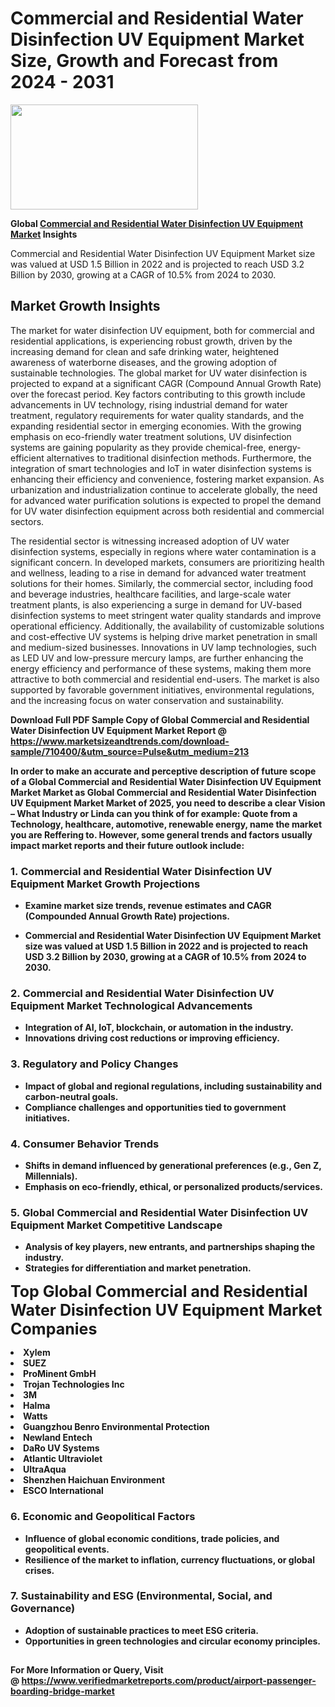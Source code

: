 <H1>Commercial and Residential Water Disinfection UV Equipment Market Size, Growth and Forecast from 2024 - 2031</H1><img class="aligncenter size-medium wp-image-584254" src="https://thirdeyenews.in/wp-content/uploads/2024/09/Global-Market-Research-300x168.jpeg" alt="" width="300" height="168" /><p><strong>Global&nbsp;<a href="https://www.marketsizeandtrends.com/download-sample/710400/&amp;utm_source=Pulse&amp;utm_medium=213">Commercial and Residential Water Disinfection UV Equipment Market</a> Insights</strong></p><p>Commercial and Residential Water Disinfection UV Equipment Market size was valued at USD 1.5 Billion in 2022 and is projected to reach USD 3.2 Billion by 2030, growing at a CAGR of 10.5% from 2024 to 2030.</p><p><h2>Market Growth Insights</h2> <p>The market for water disinfection UV equipment, both for commercial and residential applications, is experiencing robust growth, driven by the increasing demand for clean and safe drinking water, heightened awareness of waterborne diseases, and the growing adoption of sustainable technologies. The global market for UV water disinfection is projected to expand at a significant CAGR (Compound Annual Growth Rate) over the forecast period. Key factors contributing to this growth include advancements in UV technology, rising industrial demand for water treatment, regulatory requirements for water quality standards, and the expanding residential sector in emerging economies. With the growing emphasis on eco-friendly water treatment solutions, UV disinfection systems are gaining popularity as they provide chemical-free, energy-efficient alternatives to traditional disinfection methods. Furthermore, the integration of smart technologies and IoT in water disinfection systems is enhancing their efficiency and convenience, fostering market expansion. As urbanization and industrialization continue to accelerate globally, the need for advanced water purification solutions is expected to propel the demand for UV water disinfection equipment across both residential and commercial sectors.</p> <p><strong></strong></p> <p>The residential sector is witnessing increased adoption of UV water disinfection systems, especially in regions where water contamination is a significant concern. In developed markets, consumers are prioritizing health and wellness, leading to a rise in demand for advanced water treatment solutions for their homes. Similarly, the commercial sector, including food and beverage industries, healthcare facilities, and large-scale water treatment plants, is also experiencing a surge in demand for UV-based disinfection systems to meet stringent water quality standards and improve operational efficiency. Additionally, the availability of customizable solutions and cost-effective UV systems is helping drive market penetration in small and medium-sized businesses. Innovations in UV lamp technologies, such as LED UV and low-pressure mercury lamps, are further enhancing the energy efficiency and performance of these systems, making them more attractive to both commercial and residential end-users. The market is also supported by favorable government initiatives, environmental regulations, and the increasing focus on water conservation and sustainability. <p><strong></p><p><span class=""><strong>Download Full PDF Sample Copy of Global Commercial and Residential Water Disinfection UV Equipment Market Report</strong> @ <a href="https://www.marketsizeandtrends.com/download-sample/710400/&amp;utm_source=Pulse&amp;utm_medium=213" target="_blank">https://www.marketsizeandtrends.com/download-sample/710400/&amp;utm_source=Pulse&amp;utm_medium=213</a></span></p><p>In order to make an accurate and perceptive description of future scope of a Global&nbsp;Commercial and Residential Water Disinfection UV Equipment Market Market as Global&nbsp;Commercial and Residential Water Disinfection UV Equipment Market Market of 2025, you need to describe a clear Vision &ndash; What Industry or Linda can you think of for example: Quote from a Technology, healthcare, automotive, renewable energy, name the market you are Reffering to. However, some general trends and factors usually impact market reports and their future outlook include:</p><h3>1.&nbsp;<strong>Commercial and Residential Water Disinfection UV Equipment Market Growth Projections</strong></h3><ul><li>Examine market size trends, revenue estimates and CAGR (Compounded Annual Growth Rate) projections.</li><li><p>Commercial and Residential Water Disinfection UV Equipment Market size was valued at USD 1.5 Billion in 2022 and is projected to reach USD 3.2 Billion by 2030, growing at a CAGR of 10.5% from 2024 to 2030.</p></li></ul><h3>2.&nbsp;<strong>Commercial and Residential Water Disinfection UV Equipment Market Technological Advancements</strong></h3><ul><li>Integration of AI, IoT, blockchain, or automation in the industry.</li><li>Innovations driving cost reductions or improving efficiency.</li></ul><h3>3.&nbsp;<strong>Regulatory and Policy Changes</strong></h3><ul><li>Impact of global and regional regulations, including sustainability and carbon-neutral goals.</li><li>Compliance challenges and opportunities tied to government initiatives.</li></ul><h3>4.&nbsp;<strong>Consumer Behavior Trends</strong></h3><ul><li>Shifts in demand influenced by generational preferences (e.g., Gen Z, Millennials).</li><li>Emphasis on eco-friendly, ethical, or personalized products/services.</li></ul><h3>5.&nbsp;<strong>Global Commercial and Residential Water Disinfection UV Equipment Market Competitive Landscape</strong></h3><ul><li>Analysis of key players, new entrants, and partnerships shaping the industry.</li><li>Strategies for differentiation and market penetration.</li></ul><p data-pm-slice="1 1 []"><span style="color: inherit; font-family: inherit; font-size: 25px;">Top Global Commercial and Residential Water Disinfection UV Equipment Market Companies</span></p><div class="" data-test-id=""><p><li>Xylem</li><li> SUEZ</li><li> ProMinent GmbH</li><li> Trojan Technologies Inc</li><li> 3M</li><li> Halma</li><li> Watts</li><li> Guangzhou Benro Environmental Protection</li><li> Newland Entech</li><li> DaRo UV Systems</li><li> Atlantic Ultraviolet</li><li> UltraAqua</li><li> Shenzhen Haichuan Environment</li><li> ESCO International</li></p></div><h3>6.&nbsp;<strong>Economic and Geopolitical Factors</strong></h3><ul><li>Influence of global economic conditions, trade policies, and geopolitical events.</li><li>Resilience of the market to inflation, currency fluctuations, or global crises.</li></ul><h3>7.&nbsp;<strong>Sustainability and ESG (Environmental, Social, and Governance)</strong></h3><ul><li>Adoption of sustainable practices to meet ESG criteria.</li><li>Opportunities in green technologies and circular economy principles.</li></ul><h2><strong style="font-size: 14px;">For More Information or Query, Visit @&nbsp;</strong><a style="background-color: #ffffff; font-size: 14px;" href="https://www.marketsizeandtrends.com/report/commercial-and-residential-water-disinfection-uv-equipment-market/" target="_blank">https://www.verifiedmarketreports.com/product/airport-passenger-boarding-bridge-market</a></h2>
